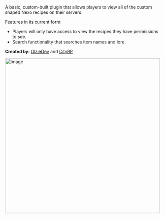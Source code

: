 A basic, custom-built plugin that allows players to view all of the custom shaped Nexo recipes on their servers. 

Features in its current form:
- Players will only have access to view the recipes they have permissions to see. 
- Search functionality that searches item names and lore.

**Created by:** [OlzieDev](https://olziedev.com/) and [CityRP](https://discord.com/invite/cityrp)

<img width="502" alt="image" src="https://github.com/user-attachments/assets/42d1a560-f50d-4d8d-b6c5-78609f7cee4d" />
